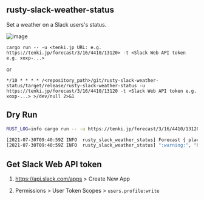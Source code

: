 ## rusty-slack-weather-status

Set a weather on a Slack users's status.

![image](https://user-images.githubusercontent.com/12206768/107185370-ae90ee00-6a25-11eb-98d5-39a10e198073.png)

```
cargo run -- -u <tenki.jp URL: e.g. https://tenki.jp/forecast/3/16/4410/13120> -t <Slack Web API token e.g. xoxp-...>
```

or

```
*/10 * * * * /<repository_path>/git/rusty-slack-weather-status/target/release/rusty-slack-weather-status -u https://tenki.jp/forecast/3/16/4410/13120 -t <Slack Web API token e.g. xoxp-...> >/dev/null 2>&1
```

## Dry Run

```sh
RUST_LOG=info cargo run -- -u https://tenki.jp/forecast/3/16/4410/13120 -t <Slack Web API token> --dry

[2021-07-30T09:40:59Z INFO  rusty_slack_weather_status] Forecast { place: "練馬区", date_time: "30日16:00", advisory: Some("洪水"), warning: None, emergency_warning: None, weather: "雨", weather_icon_stem: "15_n", high_temp: 29, high_temp_diff: TempDiff { temp_diff: -4 }, low_temp: 26, low_temp_diff: TempDiff { temp_diff: 1 } }
[2021-07-30T09:40:59Z INFO  rusty_slack_weather_status] ":warning:", "練馬区: 洪水注意報 :umbrella:: 雨 最高: 29℃[-4] 最低: 26℃[+1] 発表: 30日16:00"
```

## Get Slack Web API token

1. https://api.slack.com/apps > Create New App

1. Permissions > User Token Scopes > `users.profile:write`

